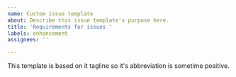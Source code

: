 ```yaml
---
name: Custom issue template
about: Describe this issue template's purpose here.
title: 'Requirements for issues '
labels: enhancement
assignees: ''

---
```


This template is based on it tagline so it's abbreviation is sometime positive.
